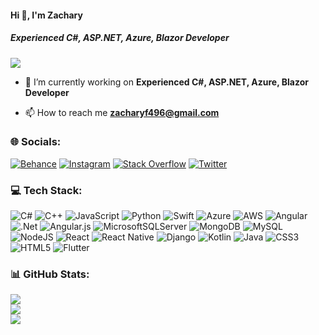 #### Hi 👋, I'm Zachary
##### **Experienced C#, ASP.NET, Azure, Blazor Developer**

[![](https://visitcount.itsvg.in/api?id=zachf496&icon=0&color=9)](https://visitcount.itsvg.in)

- 🔭 I’m currently working on **Experienced C#, ASP.NET, Azure, Blazor Developer**

- 📫 How to reach me **zacharyf496@gmail.com**

### 🌐 Socials:
[![Behance](https://img.shields.io/badge/Behance-1769ff?logo=behance&logoColor=white)](https://behance.net/zachf496) [![Instagram](https://img.shields.io/badge/Instagram-%23E4405F.svg?logo=Instagram&logoColor=white)](https://instagram.com/zachf496) [![Stack Overflow](https://img.shields.io/badge/-Stackoverflow-FE7A16?logo=stack-overflow&logoColor=white)](https://stackoverflow.com/users/zachf496) [![Twitter](https://img.shields.io/badge/Twitter-%231DA1F2.svg?logo=Twitter&logoColor=white)](https://twitter.com/zachf496) 

### 💻 Tech Stack:
![C#](https://img.shields.io/badge/c%23-%23239120.svg?style=flat&logo=c-sharp&logoColor=white) ![C++](https://img.shields.io/badge/c++-%2300599C.svg?style=flat&logo=c%2B%2B&logoColor=white) ![JavaScript](https://img.shields.io/badge/javascript-%23323330.svg?style=flat&logo=javascript&logoColor=%23F7DF1E) ![Python](https://img.shields.io/badge/python-3670A0?style=flat&logo=python&logoColor=ffdd54) ![Swift](https://img.shields.io/badge/swift-F54A2A?style=flat&logo=swift&logoColor=white) ![Azure](https://img.shields.io/badge/azure-%230072C6.svg?style=flat&logo=azure-devops&logoColor=white) ![AWS](https://img.shields.io/badge/AWS-%23FF9900.svg?style=flat&logo=amazon-aws&logoColor=white) ![Angular](https://img.shields.io/badge/angular-%23DD0031.svg?style=flat&logo=angular&logoColor=white) ![.Net](https://img.shields.io/badge/.NET-5C2D91?style=flat&logo=.net&logoColor=white) ![Angular.js](https://img.shields.io/badge/angular.js-%23E23237.svg?style=flat&logo=angularjs&logoColor=white) ![MicrosoftSQLServer](https://img.shields.io/badge/Microsoft%20SQL%20Sever-CC2927?style=flat&logo=microsoft%20sql%20server&logoColor=white) ![MongoDB](https://img.shields.io/badge/MongoDB-%234ea94b.svg?style=flat&logo=mongodb&logoColor=white) ![MySQL](https://img.shields.io/badge/mysql-%2300f.svg?style=flat&logo=mysql&logoColor=white) ![NodeJS](https://img.shields.io/badge/node.js-6DA55F?style=flat&logo=node.js&logoColor=white) ![React](https://img.shields.io/badge/react-%2320232a.svg?style=flat&logo=react&logoColor=%2361DAFB) ![React Native](https://img.shields.io/badge/react_native-%2320232a.svg?style=flat&logo=react&logoColor=%2361DAFB) ![Django](https://img.shields.io/badge/django-%23092E20.svg?style=flat&logo=django&logoColor=white) ![Kotlin](https://img.shields.io/badge/kotlin-%230095D5.svg?style=flat&logo=kotlin&logoColor=white) ![Java](https://img.shields.io/badge/java-%23ED8B00.svg?style=flat&logo=java&logoColor=white) ![CSS3](https://img.shields.io/badge/css3-%231572B6.svg?style=flat&logo=css3&logoColor=white) ![HTML5](https://img.shields.io/badge/html5-%23E34F26.svg?style=flat&logo=html5&logoColor=white) ![Flutter](https://img.shields.io/badge/Flutter-%2302569B.svg?style=flat&logo=Flutter&logoColor=white)
### 📊 GitHub Stats:
![](https://github-readme-stats.vercel.app/api?username=zachf496&theme=radical&hide_border=false&include_all_commits=true&count_private=true)<br/>
![](https://github-readme-streak-stats.herokuapp.com/?user=zachf496&theme=radical&hide_border=false)<br/>
![](https://github-readme-stats.vercel.app/api/top-langs/?username=zachf496&theme=radical&hide_border=false&include_all_commits=true&count_private=true&layout=compact)
